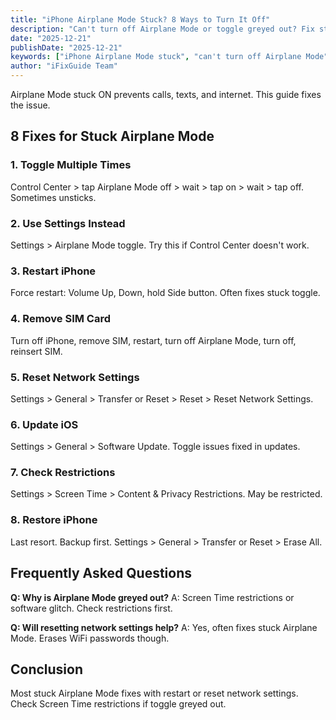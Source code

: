 ```yaml
---
title: "iPhone Airplane Mode Stuck? 8 Ways to Turn It Off"
description: "Can't turn off Airplane Mode or toggle greyed out? Fix stuck Airplane Mode on iPhone with our troubleshooting guide."
date: "2025-12-21"
publishDate: "2025-12-21"
keywords: ["iPhone Airplane Mode stuck", "can't turn off Airplane Mode", "Airplane Mode greyed out", "fix Airplane Mode", "toggle not working"]
author: "iFixGuide Team"
---
```


Airplane Mode stuck ON prevents calls, texts, and internet. This guide fixes the issue.

## 8 Fixes for Stuck Airplane Mode

### 1. Toggle Multiple Times
Control Center > tap Airplane Mode off > wait > tap on > wait > tap off. Sometimes unsticks.

### 2. Use Settings Instead
Settings > Airplane Mode toggle. Try this if Control Center doesn't work.

### 3. Restart iPhone
Force restart: Volume Up, Down, hold Side button. Often fixes stuck toggle.

### 4. Remove SIM Card
Turn off iPhone, remove SIM, restart, turn off Airplane Mode, turn off, reinsert SIM.

### 5. Reset Network Settings
Settings > General > Transfer or Reset > Reset > Reset Network Settings.

### 6. Update iOS
Settings > General > Software Update. Toggle issues fixed in updates.

### 7. Check Restrictions
Settings > Screen Time > Content & Privacy Restrictions. May be restricted.

### 8. Restore iPhone
Last resort. Backup first. Settings > General > Transfer or Reset > Erase All.

## Frequently Asked Questions

**Q: Why is Airplane Mode greyed out?**
A: Screen Time restrictions or software glitch. Check restrictions first.

**Q: Will resetting network settings help?**
A: Yes, often fixes stuck Airplane Mode. Erases WiFi passwords though.

## Conclusion
Most stuck Airplane Mode fixes with restart or reset network settings. Check Screen Time restrictions if toggle greyed out.
